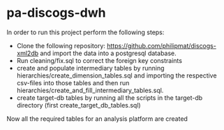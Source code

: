 # pa-discogs-dwh
In order to run this project perform the following steps:
- Clone the following repository: https://github.com/philipmat/discogs-xml2db and import the data into a postgresql database.
- Run cleaning/fix.sql to correct the foreign key constraints
- create and populate intermediary tables by running hierarchies/create_dimension_tables.sql and importing the respective csv-files into those tables and then run hierarchies/create_and_fill_intermediary_tables.sql.
- create target-db tables by running all the scripts in the target-db directory (first create_target_db_tables.sql)

Now all the required tables for an analysis platform are created
